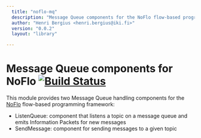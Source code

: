 ```yaml
---
  title: "noflo-mq"
  description: "Message Queue components for the NoFlo flow-based programming environment"
  author: "Henri Bergius <henri.bergius@iki.fi>"
  version: "0.0.2"
  layout: "library"

---
```

Message Queue components for NoFlo [![Build Status](https://secure.travis-ci.org/bergie/noflo-mq.png?branch=master)](https://travis-ci.org/bergie/noflo-mq)
==================================

This module provides two Message Queue handling components for the [NoFlo](http://noflojs.org/) flow-based programming framework:

* ListenQueue: component that listens a topic on a message queue and emits Information Packets for new messages
* SendMessage: component for sending messages to a given topic
